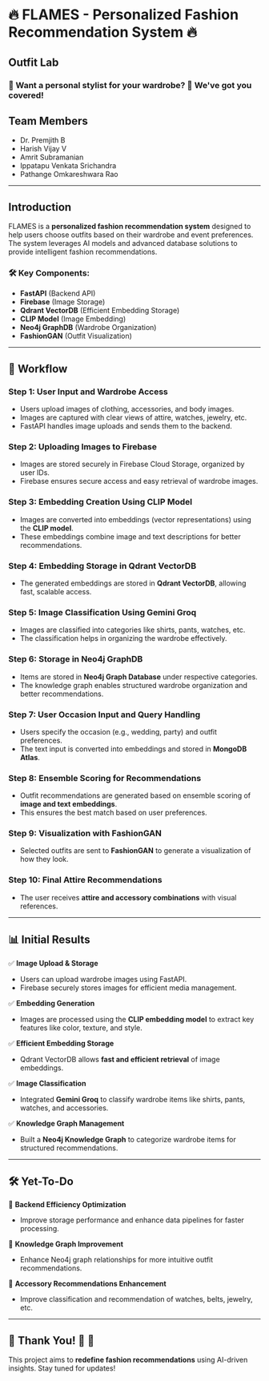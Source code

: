 # 🔥 FLAMES - Personalized Fashion Recommendation System 🔥

## Outfit Lab

### 👗 Want a personal stylist for your wardrobe? 👔 We've got you covered!

## Team Members
- Dr. Premjith B
- Harish Vijay V
- Amrit Subramanian
- Ippatapu Venkata Srichandra
- Pathange Omkareshwara Rao

---

## Introduction
FLAMES is a **personalized fashion recommendation system** designed to help users choose outfits based on their wardrobe and event preferences. The system leverages AI models and advanced database solutions to provide intelligent fashion recommendations.

### **🛠️ **Key Components:****
- **FastAPI** (Backend API)
- **Firebase** (Image Storage)
- **Qdrant VectorDB** (Efficient Embedding Storage)
- **CLIP Model** (Image Embedding)
- **Neo4j GraphDB** (Wardrobe Organization)
- **FashionGAN** (Outfit Visualization)

---

## 📝 **Workflow**

### **Step 1: User Input and Wardrobe Access**
- Users upload images of clothing, accessories, and body images.
- Images are captured with clear views of attire, watches, jewelry, etc.
- FastAPI handles image uploads and sends them to the backend.

### **Step 2: Uploading Images to Firebase**
- Images are stored securely in Firebase Cloud Storage, organized by user IDs.
- Firebase ensures secure access and easy retrieval of wardrobe images.

### **Step 3: Embedding Creation Using CLIP Model**
- Images are converted into embeddings (vector representations) using the **CLIP model**.
- These embeddings combine image and text descriptions for better recommendations.

### **Step 4: Embedding Storage in Qdrant VectorDB**
- The generated embeddings are stored in **Qdrant VectorDB**, allowing fast, scalable access.

### **Step 5: Image Classification Using Gemini Groq**
- Images are classified into categories like shirts, pants, watches, etc.
- The classification helps in organizing the wardrobe effectively.

### **Step 6: Storage in Neo4j GraphDB**
- Items are stored in **Neo4j Graph Database** under respective categories.
- The knowledge graph enables structured wardrobe organization and better recommendations.

### **Step 7: User Occasion Input and Query Handling**
- Users specify the occasion (e.g., wedding, party) and outfit preferences.
- The text input is converted into embeddings and stored in **MongoDB Atlas**.

### **Step 8: Ensemble Scoring for Recommendations**
- Outfit recommendations are generated based on ensemble scoring of **image and text embeddings**.
- This ensures the best match based on user preferences.

### **Step 9: Visualization with FashionGAN**
- Selected outfits are sent to **FashionGAN** to generate a visualization of how they look.

### **Step 10: Final Attire Recommendations**
- The user receives **attire and accessory combinations** with visual references.

---

## 📊 **Initial Results**
✅ **Image Upload & Storage**
- Users can upload wardrobe images using FastAPI.
- Firebase securely stores images for efficient media management.

✅ **Embedding Generation**
- Images are processed using the **CLIP embedding model** to extract key features like color, texture, and style.

✅ **Efficient Embedding Storage**
- Qdrant VectorDB allows **fast and efficient retrieval** of image embeddings.

✅ **Image Classification**
- Integrated **Gemini Groq** to classify wardrobe items like shirts, pants, watches, and accessories.

✅ **Knowledge Graph Management**
- Built a **Neo4j Knowledge Graph** to categorize wardrobe items for structured recommendations.

---

## 🛠️ **Yet-To-Do**
🔹 **Backend Efficiency Optimization**
- Improve storage performance and enhance data pipelines for faster processing.

🔹 **Knowledge Graph Improvement**
- Enhance Neo4j graph relationships for more intuitive outfit recommendations.

🔹 **Accessory Recommendations Enhancement**
- Improve classification and recommendation of watches, belts, jewelry, etc.

---

## 🙏 **Thank You!** 🎉 🎉
This project aims to **redefine fashion recommendations** using AI-driven insights. Stay tuned for updates!
